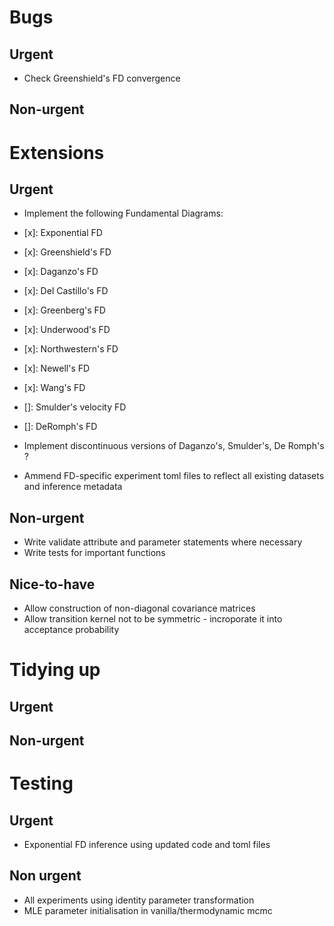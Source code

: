 # Bugs

## Urgent
- Check Greenshield's FD convergence

## Non-urgent

# Extensions

## Urgent
- Implement the following Fundamental Diagrams:
 - [x]: Exponential FD
 - [x]: Greenshield's FD
 - [x]: Daganzo's FD
 - [x]: Del Castillo's FD 
 - [x]: Greenberg's FD
 - [x]: Underwood's FD
 - [x]: Northwestern's FD
 - [x]: Newell's FD
 - [x]: Wang's FD
 - []: Smulder's velocity FD
 - []: DeRomph's FD

- Implement discontinuous versions of Daganzo's, Smulder's, De Romph's ?

- Ammend FD-specific experiment toml files to reflect all existing datasets and inference metadata


## Non-urgent
- Write validate attribute and parameter statements where necessary
- Write tests for important functions

## Nice-to-have
- Allow construction of non-diagonal covariance matrices
- Allow transition kernel not to be symmetric - incroporate it into acceptance probability

# Tidying up

## Urgent

## Non-urgent

# Testing

## Urgent
- Exponential FD inference using updated code and toml files

## Non urgent
- All experiments using identity parameter transformation
- MLE parameter initialisation in vanilla/thermodynamic mcmc
